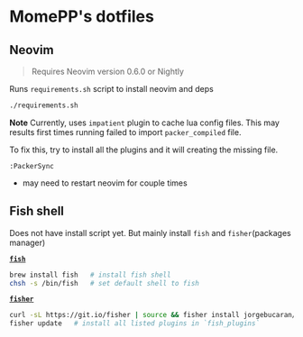 # MomePP's dotfiles
## Neovim
> Requires Neovim version 0.6.0 or Nightly

Runs `requirements.sh` script to install neovim and deps
``` bash
./requirements.sh
```
**Note** Currently, uses `impatient` plugin to cache lua config files.
This may results first times running failed to import `packer_compiled` file.

To fix this, try to install all the plugins and it will creating the missing file.
``` vim
:PackerSync
```
* may need to restart neovim for couple times

## Fish shell
Does not have install script yet. But mainly install `fish` and `fisher`(packages manager)

[**`fish`**](https://fishshell.com/)
``` bash
brew install fish   # install fish shell
chsh -s /bin/fish   # set default shell to fish
```

[**`fisher`**](https://github.com/jorgebucaran/fisher)
``` bash
curl -sL https://git.io/fisher | source && fisher install jorgebucaran/fisher   # install fisher
fisher update   # install all listed plugins in `fish_plugins`
```

